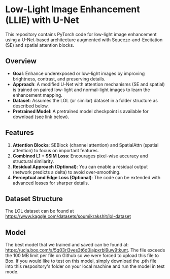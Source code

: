 # Low-Light Image Enhancement (LLIE) with U-Net

This repository contains PyTorch code for low-light image enhancement using a U-Net-based architecture augmented with Squeeze-and-Excitation (SE) and spatial attention blocks.

## Overview

- **Goal**: Enhance underexposed or low-light images by improving brightness, contrast, and preserving details.  
- **Approach**: A modified U-Net with attention mechanisms (SE and spatial) is trained on paired low-light and normal-light images to learn the enhancement mapping.  
- **Dataset**: Assumes the LOL (or similar) dataset in a folder structure as described below.  
- **Pretrained Model**: A pretrained model checkpoint is available for download (see link below).

## Features

1. **Attention Blocks**: SEBlock (channel attention) and SpatialAttn (spatial attention) to focus on important features.  
2. **Combined L1 + SSIM Loss**: Encourages pixel-wise accuracy and structural similarity.  
3. **Residual Approach (Optional)**: You can enable a residual output (network predicts a delta) to avoid over-smoothing.  
4. **Perceptual and Edge Loss (Optional)**: The code can be extended with advanced losses for sharper details.

## Dataset Structure

The LOL dataset can be found at https://www.kaggle.com/datasets/soumikrakshit/lol-dataset

## Model

The best model that we trained and saved can be found at: https://ucla.box.com/s/5g03rl3ves3t6d0iajpxrbl9uw9tkunt. The file exceeds the 100 MB limit per file on Github so we were forced to upload this file to Box. If you would like to test on this model, simply download the .pth file into this respository's folder on your local machine and run the model in test mode.

